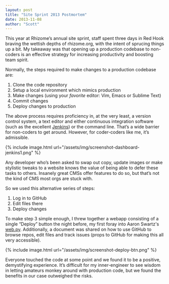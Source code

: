 ```yaml
---
layout: post
title: "Site Sprint 2013 Postmortem"
date: 2013-11-08
author: "Scott"
---
```


This year at Rhizome’s annual site sprint, staff spent three days in Red Hook braving the wettish depths of rhizome.org, with the intent of sprucing things up a bit. My takeaway was that opening up a production codebase to non-coders is an effective strategy for increasing productivity and boosting team spirit.

<!--more-->

Normally, the steps required to make changes to a production codebase are:

1. Clone the code repository
2. Setup a local environment which mimics production
3. Make changes (using your *favorite* editor: Vim, Emacs or Sublime Text)
4. Commit changes
5. Deploy changes to production

The above process requires proficiency in, at the very least, a version control system, a text editor and either continuous integration software (such as the excellent [Jenkins](http://jenkins-ci.org/content/about-jenkins-ci)) or the command line. That’s a wide barrier for non-coders to get around. However, for coder-coders like me, it’s admissible.

{% include image.html url="/assets/img/screenshot-dashboard-jenkins1.png" %} 

Any developer who’s been asked to swap out copy, update images or make stylistic tweaks to a website knows the value of being able to defer these tasks to others. Insanely great CMSs offer features to do so, but that’s not the kind of CMS most orgs are stuck with.

So we used this alternative series of steps:

1. Log in to GitHub
2. Edit files there
3. Deploy changes

To make step 3 simple enough, I threw together a webapp consisting of a single “Deploy” button the night before, my first foray into Aaron Swartz's [web.py](http://webpy.org/philosophy). Additionally, a document was shared on how to use GitHub to browse repos, edit files and track issues (props to GitHub for making this all very accessible).

{% include image.html url="/assets/img/screenshot-deploy-btn.png" %}

Everyone touched the code at some point and we found it to be a positive, demystifying experience. It’s difficult for my inner-engineer to see wisdom in letting amateurs monkey around with production code, but we found the benefits in our case outweighed the risks.
